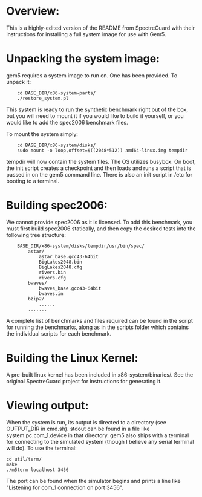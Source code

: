 # Overview:

This is a highly-edited version of the README from SpectreGuard with
their instructions for installing a full system image for use with
Gem5.

# Unpacking the system image:

gem5 requires a system image to run on. One has been provided. To unpack it:
```
    cd BASE_DIR/x86-system-parts/
    ./restore_system.pl
```

This system is ready to run the synthetic benchmark right out of the box,
    but you will need to mount it if you would like to build it yourself,
    or you would like to add the spec2006 benchmark files.

To mount the system simply:
```
    cd BASE_DIR/x86-system/disks/
    sudo mount -o loop,offset=$((2048*512)) amd64-linux.img tempdir
```

tempdir will now contain the system files.
The OS utilizes busybox.
On boot, the init script creates a checkpoint and then loads and runs a script
    that is passed in on the gem5 command line. There is also an init script in
    /etc for booting to a terminal.

# Building spec2006:

We cannot provide spec2006 as it is licensed. To add this benchmark, you must
    first build spec2006 statically, and then copy the desired tests into the
    following tree structure:

```
    BASE_DIR/x86-system/disks/tempdir/usr/bin/spec/
        astar/
            astar_base.gcc43-64bit
            BigLakes2048.bin
            BigLakes2048.cfg
            rivers.bin
            rivers.cfg
        bwaves/
            bwaves_base.gcc43-64bit
            bwaves.in
        bzip2/
            ......
        .......
```

A complete list of benchmarks and files required can be found in the script
    for running the benchmarks, along as in the scripts folder which contains
    the individual scripts for each benchmark.

# Building the Linux Kernel:

A pre-built linux kernel has been included in x86-system/binaries/.
See the original SpectreGuard project for instructions for generating it.

# Viewing output:

When the system is run, its output is directed to a directory (see
OUTPUT_DIR in cmd.sh). stdout can be found in a file like
system.pc.com_1.device in that directory. gem5 also ships with a
terminal for connecting to the simulated system (though I believe any
serial terminal will do). To use the terminal:

```
cd util/term/
make
./m5term localhost 3456
```

The port can be found when the simulator begins and prints a line like
"Listening for com_1 connection on port 3456".